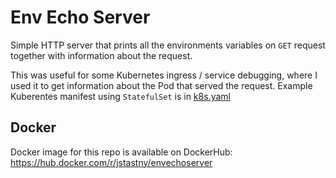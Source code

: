 # Env Echo Server
Simple HTTP server that prints all the environments variables on `GET` request together with information about the request.

This was useful for some Kubernetes ingress / service debugging, where I used it to get information about the Pod that served the request. Example Kuberentes manifest using `StatefulSet` is in [k8s.yaml](./k8s.yaml)

## Docker

Docker image for this repo is available on DockerHub: https://hub.docker.com/r/jstastny/envechoserver
